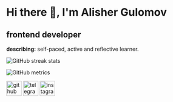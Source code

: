 # Hi there 👋, I'm Alisher Gulomov
## frontend developer

**describing:** self-paced, active and reflective learner.

<!--[![trophy](https://github-profile-trophy.vercel.app/?username=orifjonovich)](https://github.com/ryo-ma/github-profile-trophy) -->

![GitHub streak stats](https://github-readme-streak-stats.herokuapp.com/?user=orifjonovich)

![GitHub metrics](https://metrics.lecoq.io/orifjonovich)  


[<img src='https://cdn.jsdelivr.net/npm/simple-icons@3.0.1/icons/github.svg' alt='github' height='40'>](https://github.com/orifjonovich)
           [<img src='https://cdn.jsdelivr.net/npm/simple-icons@3.0.1/icons/telegram.svg' alt='telegram0' height='40'>](https://t.me/mr_alisher_gulomov)  [<img src='https://cdn.jsdelivr.net/npm/simple-icons@3.0.1/icons/instagram.svg' alt='instagram' height='40'>](https://www.instagram.com/alisher__gulomov/)
